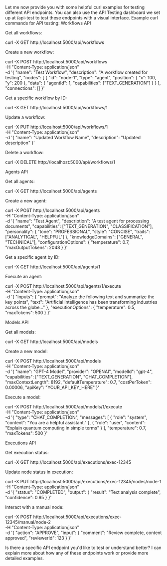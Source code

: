 Let me now provide you with some helpful curl examples for testing different API endpoints. You can also use the API Testing dashboard we set up at /api-test to test these endpoints with a visual interface.
Example curl commands for API testing:
Workflows API

Get all workflows:

curl -X GET http://localhost:5000/api/workflows

Create a new workflow:

curl -X POST http://localhost:5000/api/workflows \
  -H "Content-Type: application/json" \
  -d '{
    "name": "Test Workflow",
    "description": "A workflow created for testing",
    "nodes": [
      {
        "id": "node-1",
        "type": "agent",
        "position": { "x": 100, "y": 200 },
        "data": { "agentId": 1, "capabilities": ["TEXT_GENERATION"] }
      }
    ],
    "connections": []
  }'

Get a specific workflow by ID:

curl -X GET http://localhost:5000/api/workflows/1

Update a workflow:

curl -X PUT http://localhost:5000/api/workflows/1 \
  -H "Content-Type: application/json" \
  -d '{
    "name": "Updated Workflow Name",
    "description": "Updated description"
  }'

Delete a workflow:

curl -X DELETE http://localhost:5000/api/workflows/1

Agents API

Get all agents:

curl -X GET http://localhost:5000/api/agents

Create a new agent:

curl -X POST http://localhost:5000/api/agents \
  -H "Content-Type: application/json" \
  -d '{
    "name": "Test Agent",
    "description": "A test agent for processing documents",
    "capabilities": ["TEXT_GENERATION", "CLASSIFICATION"],
    "personality": {
      "tone": "PROFESSIONAL",
      "style": "CONCISE",
      "traits": ["ANALYTICAL", "HELPFUL"]
    },
    "knowledgeDomains": ["GENERAL", "TECHNICAL"],
    "configurationOptions": {
      "temperature": 0.7,
      "maxOutputTokens": 2048
    }
  }'

Get a specific agent by ID:

curl -X GET http://localhost:5000/api/agents/1

Execute an agent:

curl -X POST http://localhost:5000/api/agents/1/execute \
  -H "Content-Type: application/json" \
  -d '{
    "inputs": {
      "prompt": "Analyze the following text and summarize the key points",
      "text": "Artificial intelligence has been transforming industries across the globe..."
    },
    "executionOptions": {
      "temperature": 0.5,
      "maxTokens": 500
    }
  }'

Models API

Get all models:

curl -X GET http://localhost:5000/api/models

Create a new model:

curl -X POST http://localhost:5000/api/models \
  -H "Content-Type: application/json" \
  -d '{
    "name": "GPT-4 Model",
    "provider": "OPENAI",
    "modelId": "gpt-4",
    "capabilities": ["TEXT_GENERATION", "CHAT_COMPLETION"],
    "maxContextLength": 8192,
    "defaultTemperature": 0.7,
    "costPerToken": 0.00006,
    "apiKey": "YOUR_API_KEY_HERE"
  }'

Execute a model:

curl -X POST http://localhost:5000/api/models/1/execute \
  -H "Content-Type: application/json" \
  -d '{
    "type": "CHAT_COMPLETION",
    "messages": [
      {
        "role": "system",
        "content": "You are a helpful assistant."
      },
      {
        "role": "user",
        "content": "Explain quantum computing in simple terms"
      }
    ],
    "temperature": 0.7,
    "maxTokens": 500
  }'

Executions API

Get execution status:

curl -X GET http://localhost:5000/api/executions/exec-12345

Update node status in execution:

curl -X PUT http://localhost:5000/api/executions/exec-12345/nodes/node-1 \
  -H "Content-Type: application/json" \
  -d '{
    "status": "COMPLETED",
    "output": {
      "result": "Text analysis complete",
      "confidence": 0.95
    }
  }'

Interact with a manual node:

curl -X POST http://localhost:5000/api/executions/exec-12345/manual/node-2 \
  -H "Content-Type: application/json" \
  -d '{
    "action": "APPROVE",
    "input": {
      "comment": "Review complete, content approved",
      "reviewerId": 123
    }
  }'

Is there a specific API endpoint you'd like to test or understand better? I can explain more about how any of these endpoints work or provide more detailed examples.